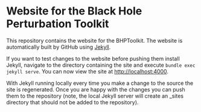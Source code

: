 # Website for the Black Hole Perturbation Toolkit

This repository contains the website for the BHPToolkit. The website is automatically built by GitHub using [Jekyll](https://jekyllrb.com/).

If you want to test changes to the website before pushing them install Jekyll, navigate to the directory containing the site and execute `bundle exec jekyll serve`. You can now view the site at [http://localhost:4000](http://localhost:4000).

With Jekyll running locally every time you make a change to the source the site is regenerated. Once you are happy with the changes you can push them to the repository (note, the local Jekyll server will create an _sites directory that should not be added to the repository).